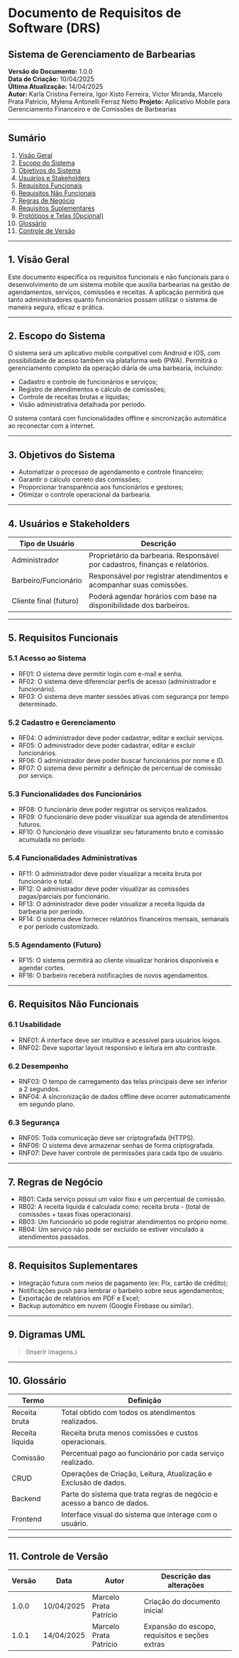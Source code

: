 # **Documento de Requisitos de Software (DRS)**

## Sistema de Gerenciamento de Barbearias

**Versão do Documento:** 1.0.0  
**Data de Criação:** 10/04/2025  
**Última Atualização:** 14/04/2025  
**Autor:** Karla Cristina Ferreira, Igor Xisto Ferreira, Victor Miranda, Marcelo Prata Patrício, Mylena Antonelli Ferraz Netto
**Projeto:** Aplicativo Mobile para Gerenciamento Financeiro e de Comissões de Barbearias

---

## **Sumário**

1. [Visão Geral](#1-visão-geral)  
2. [Escopo do Sistema](#2-escopo-do-sistema)  
3. [Objetivos do Sistema](#3-objetivos-do-sistema)  
4. [Usuários e Stakeholders](#4-usuários-e-stakeholders)  
5. [Requisitos Funcionais](#5-requisitos-funcionais)  
6. [Requisitos Não Funcionais](#6-requisitos-não-funcionais)  
7. [Regras de Negócio](#7-regras-de-negócio)  
8. [Requisitos Suplementares](#8-requisitos-suplementares)  
9. [Protótipos e Telas (Opcional)](#9-protótipos-e-telas-opcional)  
10. [Glossário](#10-glossário)  
11. [Controle de Versão](#11-controle-de-versão)

---

## **1. Visão Geral**

Este documento especifica os requisitos funcionais e não funcionais para o desenvolvimento de um sistema mobile que auxilia barbearias na gestão de agendamentos, serviços, comissões e receitas. A aplicação permitirá que tanto administradores quanto funcionários possam utilizar o sistema de maneira segura, eficaz e prática.

---

## **2. Escopo do Sistema**

O sistema será um aplicativo mobile compatível com Android e iOS, com possibilidade de acesso também via plataforma web (PWA). Permitirá o gerenciamento completo da operação diária de uma barbearia, incluindo:

- Cadastro e controle de funcionários e serviços;
- Registro de atendimentos e cálculo de comissões;
- Controle de receitas brutas e líquidas;
- Visão administrativa detalhada por período.

O sistema contará com funcionalidades offline e sincronização automática ao reconectar com a internet.

---

## **3. Objetivos do Sistema**

- Automatizar o processo de agendamento e controle financeiro;
- Garantir o cálculo correto das comissões;
- Proporcionar transparência aos funcionários e gestores;
- Otimizar o controle operacional da barbearia.

---

## **4. Usuários e Stakeholders**

| Tipo de Usuário  | Descrição                                                                 |
|------------------|---------------------------------------------------------------------------|
| Administrador    | Proprietário da barbearia. Responsável por cadastros, finanças e relatórios. |
| Barbeiro/Funcionário | Responsável por registrar atendimentos e acompanhar suas comissões.        |
| Cliente final (futuro) | Poderá agendar horários com base na disponibilidade dos barbeiros.        |

---

## **5. Requisitos Funcionais**

### 5.1 Acesso ao Sistema

- RF01: O sistema deve permitir login com e-mail e senha.
- RF02: O sistema deve diferenciar perfis de acesso (administrador e funcionário).
- RF03: O sistema deve manter sessões ativas com segurança por tempo determinado.

### 5.2 Cadastro e Gerenciamento

- RF04: O administrador deve poder cadastrar, editar e excluir serviços.
- RF05: O administrador deve poder cadastrar, editar e excluir funcionários.
- RF06: O administrador deve poder buscar funcionários por nome e ID.
- RF07: O sistema deve permitir a definição de percentual de comissão por serviço.

### 5.3 Funcionalidades dos Funcionários

- RF08: O funcionário deve poder registrar os serviços realizados.
- RF09: O funcionário deve poder visualizar sua agenda de atendimentos futuros.
- RF10: O funcionário deve visualizar seu faturamento bruto e comissão acumulada no período.

### 5.4 Funcionalidades Administrativas

- RF11: O administrador deve poder visualizar a receita bruta por funcionário e total.
- RF12: O administrador deve poder visualizar as comissões pagas/parciais por funcionário.
- RF13: O administrador deve poder visualizar a receita líquida da barbearia por período.
- RF14: O sistema deve fornecer relatórios financeiros mensais, semanais e por período customizado.

### 5.5 Agendamento (Futuro)

- RF15: O sistema permitirá ao cliente visualizar horários disponíveis e agendar cortes.
- RF16: O barbeiro receberá notificações de novos agendamentos.

---

## **6. Requisitos Não Funcionais**

### 6.1 Usabilidade

- RNF01: A interface deve ser intuitiva e acessível para usuários leigos.
- RNF02: Deve suportar layout responsivo e leitura em alto contraste.

### 6.2 Desempenho

- RNF03: O tempo de carregamento das telas principais deve ser inferior a 2 segundos.
- RNF04: A sincronização de dados offline deve ocorrer automaticamente em segundo plano.

### 6.3 Segurança

- RNF05: Toda comunicação deve ser criptografada (HTTPS).
- RNF06: O sistema deve armazenar senhas de forma criptografada.
- RNF07: Deve haver controle de permissões para cada tipo de usuário.

---

## **7. Regras de Negócio**

- RB01: Cada serviço possui um valor fixo e um percentual de comissão.
- RB02: A receita líquida é calculada como: receita bruta - (total de comissões + taxas fixas operacionais).
- RB03: Um funcionário só pode registrar atendimentos no próprio nome.
- RB04: Um serviço não pode ser excluído se estiver vinculado a atendimentos passados.

---

## **8. Requisitos Suplementares**

- Integração futura com meios de pagamento (ex: Pix, cartão de crédito);
- Notificações push para lembrar o barbeiro sobre seus agendamentos;
- Exportação de relatórios em PDF e Excel;
- Backup automático em nuvem (Google Firebase ou similar).

---

## **9. Digramas UML**

> (Inserir imagens.)

---

## **10. Glossário**

| Termo         | Definição                                                                 |
|---------------|--------------------------------------------------------------------------|
| Receita bruta | Total obtido com todos os atendimentos realizados.                      |
| Receita líquida | Receita bruta menos comissões e custos operacionais.                   |
| Comissão      | Percentual pago ao funcionário por cada serviço realizado.              |
| CRUD          | Operações de Criação, Leitura, Atualização e Exclusão de dados.         |
| Backend       | Parte do sistema que trata regras de negócio e acesso a banco de dados. |
| Frontend      | Interface visual do sistema que interage com o usuário.                 |

---

## **11. Controle de Versão**

| Versão | Data       | Autor         | Descrição das alterações                      |
|--------|------------|---------------|-----------------------------------------------|
| 1.0.0  | 10/04/2025 | Marcelo Prata Patrício    | Criação do documento inicial                  |
| 1.0.1  | 14/04/2025 | Marcelo Prata Patrício | Expansão do escopo, requisitos e seções extras |
